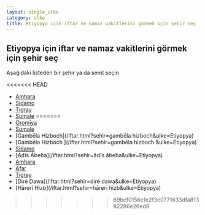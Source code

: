 ```yaml
---
layout: single_ulke
category: ulke
title: Etiyopya için iftar ve namaz vakitlerini görmek için şehir seç
---
```



## Etiyopya için iftar ve namaz vakitlerini görmek için şehir seç

Aşağıdaki listeden bir şehir ya da semt seçin


<<<<<<< HEAD
* [Amhara](/iftar.html?sehir=Amhara&ulke=Etiyopya)
* [Sidamo](/iftar.html?sehir=Sidamo&ulke=Etiyopya)
* [Tigray](/iftar.html?sehir=Tigray&ulke=Etiyopya)
* [Sumale](/iftar.html?sehir=Sumale&ulke=Etiyopya)
=======
* [Oromīya](/iftar.html?sehir=oromīya&ulke=Etiyopya)
* [Sumale](/iftar.html?sehir=sumale&ulke=Etiyopya)
* [Gambēla Hizboch](/iftar.html?sehir=gambēla hizboch&ulke=Etiyopya)
* [Gambēla Hizboch ](/iftar.html?sehir=gambēla hizboch &ulke=Etiyopya)
* [Sidamo](/iftar.html?sehir=sidamo&ulke=Etiyopya)
* [Ādīs Ābeba](/iftar.html?sehir=ādīs ābeba&ulke=Etiyopya)
* [Amhara](/iftar.html?sehir=amhara&ulke=Etiyopya)
* [Āfar](/iftar.html?sehir=āfar&ulke=Etiyopya)
* [Tigray](/iftar.html?sehir=tigray&ulke=Etiyopya)
* [Dirē Dawa](/iftar.html?sehir=dirē dawa&ulke=Etiyopya)
* [Hārerī Hizb](/iftar.html?sehir=hārerī hizb&ulke=Etiyopya)
>>>>>>> 69bcf0156c1e2f3e0771633dfa81382286e26ed8
